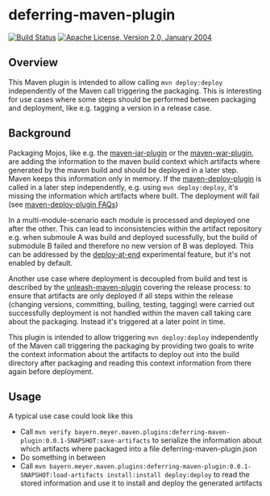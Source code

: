 deferring-maven-plugin
======================
[![Build Status](https://travis-ci.org/MeyerNils/deferring-maven-plugin.svg?branch=master)](https://travis-ci.org/MeyerNils/deferring-maven-plugin)
[![Apache License, Version 2.0, January 2004](https://img.shields.io/github/license/MeyerNils/deferring-maven-plugin.svg?label=License)](http://www.apache.org/licenses/)

Overview
--------
This Maven plugin is intended to allow calling `mvn deploy:deploy` independently of the Maven call triggering the packaging. This is interesting for use cases where some steps should be performed between packaging and deployment, like e.g. tagging a version in a release case.

Background
----------
Packaging Mojos, like e.g. the [maven-jar-plugin](https://maven.apache.org/plugins/maven-jar-plugin/) or the [maven-war-plugin](https://maven.apache.org/plugins/maven-war-plugin/), are adding the information to the maven build context which artifacts where generated by the maven build and should be deployed in a later step. Maven keeps this information only in memory. If the [maven-deploy-plugin](https://maven.apache.org/plugins/maven-deploy-plugin/) is called in a later step independently, e.g. using `mvn deploy:deploy`, it's missing the information which artifacts where built. The deployment will fail (see [maven-deploy-plugin FAQs](https://maven.apache.org/plugins/maven-deploy-plugin/faq.html#deploy_deploy))

In a multi-module-scenario each module is processed and deployed one after the other. This can lead to inconsistencies within the artifact repository e.g. when submoule A was build and deployed sucessfully, but the build of submodule B failed and therefore no new version of B was deployed. This can be addressed by the [deploy-at-end](https://maven.apache.org/plugins/maven-deploy-plugin/deploy-mojo.html#deployAtEnd) experimental feature, but it's not enabled by default.

Another use case where deployment is decoupled from build and test is described by the [unleash-maven-plugin](https://github.com/shillner/unleash-maven-plugin/) covering the release process: to ensure that artifacts are only deployed if all steps within the release (changing versions, committing, builing, testing, tagging) were carried out successfully deployment is not handled within the maven call taking care about the packaging. Instead it's triggered at a later point in time. 

This plugin is intended to allow triggering `mvn deploy:deploy` independently of the Maven call triggering the packaging by providing two goals to write the context information about the artifacts to deploy out into the build directory after packaging and reading this context information from there again before deployment. 

Usage
-----
A typical use case could look like this
* Call `mvn verify bayern.meyer.maven.plugins:deferring-maven-plugin:0.0.1-SNAPSHOT:save-artifacts` to serialize the information about which artifacts where packaged into a file deferring-maven-plugin.json
* Do something in between
* Call `mvn bayern.meyer.maven.plugins:deferring-maven-plugin:0.0.1-SNAPSHOT:load-artifacts install:install deploy:deploy` to read the stored information and use it to install and deploy the generated artifacts
